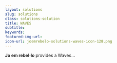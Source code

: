 ```yaml
---
layout: solutions
slug: solutions
class: solutions-solution
title: WAVES
subtitle:
keywords: 
featured-img-url:
icon-url: joemrebelo-solutions-waves-icon-128.png
---
```


<p class="lead"><strong>Jo em rebel·lo</strong> provides a Waves...</p>
